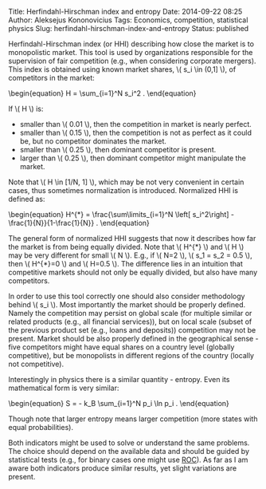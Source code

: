 Title: Herfindahl-Hirschman index and entropy
Date: 2014-09-22 08:25
Author: Aleksejus Kononovicius
Tags: Economics, competition, statistical physics
Slug: herfindahl-hirschman-index-and-entropy
Status: published

Herfindahl-Hirschman index (or HHI) describing
how close the market is to monopolistic market. This tool is used by
organizations responsible for the supervision of fair competition (e.g.,
when considering corporate mergers). This index is obtained using known
market shares, \\\(  s\_i \in (0,1\] \\\), of competitors in the
market<!--more-->:  

\begin{equation}
 H = \sum\_{i=1}^N s\_i^2 . 
\end{equation}


If \\\(  H \\\) is:

-   smaller than \\\(  0.01 \\\), then the competition in market is
    nearly perfect.
-   smaller than \\\(  0.15 \\\), then the competition is not as perfect
    as it could be, but no competitor dominates the market.
-   smaller than \\\(  0.25 \\\), then dominant competitor is present.
-   larger than \\\(  0.25 \\\), then dominant competitor might
    manipulate the market.

Note that \\\(  H \in \[1/N, 1\] \\\), which may be not very convenient
in certain cases, thus sometimes normalization is introduced. Normalized
HHI is defined as:  

\begin{equation}
 H^{\*} = \frac{\sum\limits\_{i=1}^N \left\[ s\_i^2\right\] - \frac{1}{N}}{1-\frac{1}{N}} . 
\end{equation}
  
The general form of normalized HHI suggests that now it describes how
far the market is from being equally divided. Note that \\\( H^{\*} \\\) and \\\(  H \\\) may be very different for small \\\(  N \\\).
E.g., if \\\(  N=2 \\\), \\\(  s\_1 = s\_2 = 0.5 \\\), then \\\( H^{\*}=0 \\\) and \\\(  H=0.5 \\\). The difference lies in an intuition
that competitive markets should not only be equally divided, but also
have many competitors.

In order to use this tool correctly one should also consider methodology
behind \\\(  s\_i \\\). Most importantly the market should be properly
defined. Namely the competition may persist on global scale (for
multiple similar or related products (e.g., all financial services)),
but on local scale (subset of the previous product set (e.g., loans and
deposits)) competition may not be present. Market should be also
properly defined in the geographical sense - five competitors might have
equal shares on a country level (globally competitive), but be
monopolists in different regions of the country (locally not
competitive).

Interestingly in physics there is a similar quantity - entropy. Even its
mathematical form is very similar:  

\begin{equation}
 S = - k\_B \sum\_{i=1}^N p\_i \ln p\_i . 
\end{equation}
  
Though note that larger entropy means larger competition (more states
with equal probabilities).

Both indicators might be used to solve or understand the same problems.
The choice should depend on the available data and should be guided by
statistical tests (e.g., for binary cases one might use
[ROC](http://en.wikipedia.org/wiki/Receiver_operating_characteristic)).
As far as I am aware both indicators produce similar results, yet slight
variations are present.
